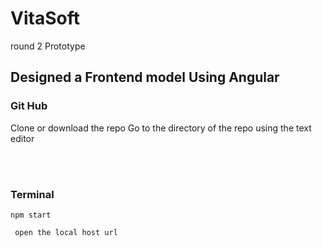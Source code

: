 # VitaSoft
round 2 Prototype 


## Designed a Frontend model Using Angular 

### **Git Hub**


>>>
 Clone or download the repo
 Go to the directory of the repo using the text editor

>>>
<br><br>

### **Terminal**

```
npm start
```
```
 open the local host url 
```